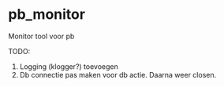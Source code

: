 # pb_monitor
Monitor tool voor pb

TODO:  
1) Logging (klogger?) toevoegen  
2) Db connectie pas maken voor db actie. Daarna weer closen.  

